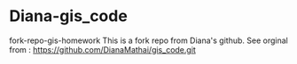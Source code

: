 # Diana-gis_code
fork-repo-gis-homework
This is a fork repo from Diana's github. See orginal from : https://github.com/DianaMathai/gis_code.git
